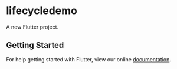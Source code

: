 # lifecycledemo

A new Flutter project.

## Getting Started

For help getting started with Flutter, view our online
[documentation](https://flutter.io/).
